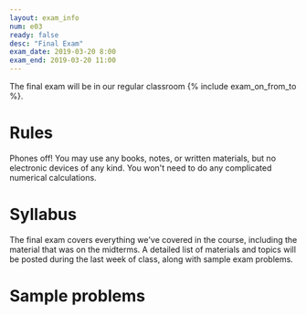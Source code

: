 ```yaml
---
layout: exam_info
num: e03
ready: false
desc: "Final Exam"
exam_date: 2019-03-20 8:00
exam_end: 2019-03-20 11:00
---
```


The final exam will be in our regular classroom {% include exam_on_from_to %}.

# Rules

Phones off!
You may use any books, notes, or written materials, 
but no electronic devices of any kind. 
You won't need to do any complicated numerical calculations.


# Syllabus

The final exam covers everything we've covered in the course,
including the material that was on the midterms.  A detailed list
of materials and topics will be posted during the last week of class,
along with sample exam problems.

# Sample problems
